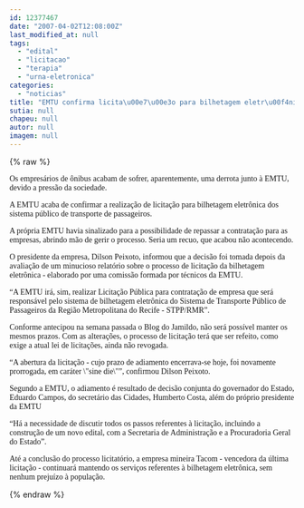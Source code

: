 ```yaml
---
id: 12377467
date: "2007-04-02T12:08:00Z"
last_modified_at: null
tags:
  - "edital"
  - "licitacao"
  - "terapia"
  - "urna-eletronica"
categories:
  - "noticias"
title: "EMTU confirma licita\u00e7\u00e3o para bilhetagem eletr\u00f4nica. Licita\u00e7\u00e3o milion\u00e1ria ter\u00e1 novo edital"
sutia: null
chapeu: null
autor: null
imagem: null
---
```

{% raw %}
<p><P><FONT face=Verdana>Os empresários de ônibus acabam de sofrer, aparentemente, uma derrota junto à EMTU, devido a pressão da sociedade.</FONT></P></p>
<p><P><FONT face=Verdana>A EMTU acaba de confirmar a realização de licitação para bilhetagem eletrônica dos sistema público de transporte de passageiros.</FONT></P></p>
<p><P><FONT face=Verdana>A própria EMTU havia sinalizado para a possibilidade de repassar a contratação para as empresas, abrindo mão de gerir o processo. Seria um recuo, que acabou não acontecendo.</FONT></P></p>
<p><P><FONT face=Verdana>O presidente da empresa, Dilson Peixoto, informou que a decisão foi tomada depois da avaliação de um minucioso relatório sobre o processo de licitação da bilhetagem eletrônica - elaborado por uma comissão formada por técnicos da EMTU.</FONT></P></p>
<p><P><FONT face=Verdana>“A EMTU irá, sim, realizar Licitação Pública para contratação de empresa que será responsável pelo sistema de bilhetagem eletrônica do Sistema de Transporte Público de Passageiros da Região Metropolitana do Recife - STPP/RMR”.</FONT></P></p>
<p><P><FONT face=Verdana>Conforme antecipou na semana passada o Blog do Jamildo, não será possível manter os mesmos prazos. Com as alterações, o processo de licitação terá que ser refeito, como exige a atual lei de licitações, ainda não revogada.</FONT></P></p>
<p><P><FONT face=Verdana>“A abertura da licitação - cujo prazo de adiamento encerrava-se hoje, foi novamente prorrogada, em caráter \"sine die\"”, confirmou Dilson Peixoto. </FONT></P></p>
<p><P><FONT face=Verdana>Segundo a EMTU, o adiamento é resultado de decisão conjunta do governador do Estado, Eduardo Campos, do secretário das Cidades, Humberto Costa, além do próprio presidente da EMTU</FONT></P></p>
<p><P><FONT face=Verdana>“Há a necessidade de discutir todos os passos referentes à licitação, incluindo a construção de um novo edital, com a Secretaria de Administração e a Procuradoria Geral do Estado”. </FONT></P></p>
<p><P><FONT face=Verdana>Até a conclusão do processo licitatório, a empresa mineira Tacom - vencedora da última licitação - continuará mantendo os serviços referentes à bilhetagem eletrônica, sem nenhum prejuízo à população.</FONT></P> </p>
{% endraw %}